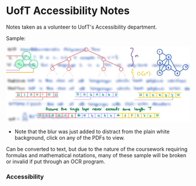 # UofT Accessibility Notes
Notes taken as a volunteer to UofT's Accessibility department.

Sample:

![Text Sample](src/banner.png)
* Note that the blur was just added to distract from the plain white background, click on any of the PDFs to view.

Can be converted to text, but due to the nature of the coursework requiring formulas and mathematical notations, many of these sample will be broken or invalid if put through an OCR program.

### Accessibility
